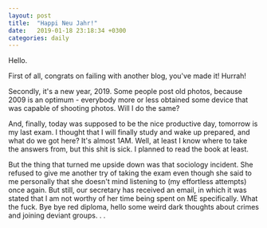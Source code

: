 ```yaml
---
layout: post
title:  "Happi Neu Jahr!"
date:   2019-01-18 23:18:34 +0300
categories: daily
---
```

Hello.   

First of all, congrats on failing with another blog, you've made it! Hurrah!  

Secondly, it's a new year, 2019. Some people post old photos, because 2009 is an optimum - everybody more or less obtained some device that was capable of shooting photos. Will I do the same?  

And, finally, today was supposed to be the nice productive day, tomorrow is my last exam. I thought that I will finally study and wake up prepared, and what do we got here? It's almost 1AM. Well, at least I know where to take the answers from, but this shit is sick. I planned to read the book at least.  

But the thing that turned me upside down was that sociology incident. She refused to give me another try of taking the exam even though she said to me personally that she doesn't mind listening to (my effortless attempts) once again. But still, our secretary has received an email, in which it was stated that I am not worthy of her time being spent on ME specifically. What the fuck. Bye bye red diploma, hello some weird dark thoughts about crimes and joining deviant groups. . .  

